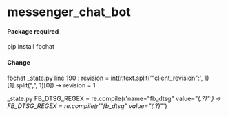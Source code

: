 # messenger_chat_bot

#### Package required
pip install fbchat

#### Change 
fbchat _state.py line 190 : revision = int(r.text.split('"client_revision":', 1)[1].split(",", 1)[0]) -> revision = 1

_state.py FB_DTSG_REGEX = re.compile(r'name="fb_dtsg" value="(.*?)"') -> FB_DTSG_REGEX = re.compile(r'"fb_dtsg" value="(.*?)"')
